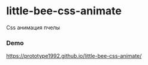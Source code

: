 # little-bee-css-animate
Css анимация пчелы
### Demo
https://prototype1992.github.io/little-bee-css-animate/
